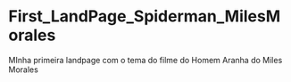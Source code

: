 # First_LandPage_Spiderman_MilesMorales
 MInha primeira landpage com o tema do filme do Homem Aranha do Miles Morales
